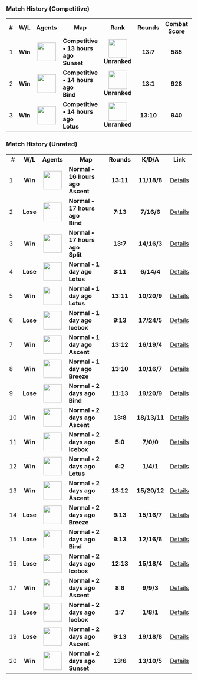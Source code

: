 <h3>Match History (Competitive)</h3>
<table>
  <tr>
    <th>#</th>
    <th>W/L</th>
    <th>Agents</th>
    <th>Map</th>
    <th>Rank</th>
    <th>Rounds</th>
    <th>Combat Score</th>
    <th>K/D/A</th>
    <th>Link</th>
  </tr><tr>
      <td>1</td>
      <td align="center">
        <b>Win</b>
      </td><td align="center">
          <img src="https://titles.trackercdn.com/valorant-api/agents/add6443a-41bd-e414-f6ad-e58d267f4e95/displayicon.png" width="50">
        </td>
        <td>
          <b>
            Competitive • 13 hours ago
            <br>
            Sunset
          </b>
        </td>
        <td align="center">
          <img src="https://trackercdn.com/cdn/tracker.gg/valorant/icons/tiersv2/0.png" width="50">
          <br>
          <b>Unranked</b>
        </td>
        <td align="center">
          <b>13:7</b>
        </td>
        <td align="center">
          <b>585</b>
        </td>
        <td align="center">
          <b>15/13/3</b>
        </td>
        <td>
          <a href="./matches/0d9eaad3-41cc-48b7-ac4a-0d658d8666e3.md">
            Details
          </a>
        </td></tr><tr>
      <td>2</td>
      <td align="center">
        <b>Win</b>
      </td><td align="center">
          <img src="https://titles.trackercdn.com/valorant-api/agents/8e253930-4c05-31dd-1b6c-968525494517/displayicon.png" width="50">
        </td>
        <td>
          <b>
            Competitive • 14 hours ago
            <br>
            Bind
          </b>
        </td>
        <td align="center">
          <img src="https://trackercdn.com/cdn/tracker.gg/valorant/icons/tiersv2/0.png" width="50">
          <br>
          <b>Unranked</b>
        </td>
        <td align="center">
          <b>13:1</b>
        </td>
        <td align="center">
          <b>928</b>
        </td>
        <td align="center">
          <b>14/3/5</b>
        </td>
        <td>
          <a href="./matches/289b942a-9e1e-47a9-ab0d-c6ffb659b9ad.md">
            Details
          </a>
        </td></tr><tr>
      <td>3</td>
      <td align="center">
        <b>Win</b>
      </td><td align="center">
          <img src="https://titles.trackercdn.com/valorant-api/agents/add6443a-41bd-e414-f6ad-e58d267f4e95/displayicon.png" width="50">
        </td>
        <td>
          <b>
            Competitive • 14 hours ago
            <br>
            Lotus
          </b>
        </td>
        <td align="center">
          <img src="https://trackercdn.com/cdn/tracker.gg/valorant/icons/tiersv2/0.png" width="50">
          <br>
          <b>Unranked</b>
        </td>
        <td align="center">
          <b>13:10</b>
        </td>
        <td align="center">
          <b>940</b>
        </td>
        <td align="center">
          <b>27/11/5</b>
        </td>
        <td>
          <a href="./matches/9ce6dd8f-6621-4adc-a0d4-a7b8f212c8a0.md">
            Details
          </a>
        </td></tr></table>

<h3>Match History (Unrated)</h3>
<table>
  <tr>
    <th>#</th>
    <th>W/L</th>
    <th>Agents</th>
    <th>Map</th>
    <th>Rounds</th>
    <th>K/D/A</th>
    <th>Link</th>
  </tr><tr>
      <td>1</td>
      <td align="center">
        <b>Win</b>
      </td><td align="center">
          <img src="https://titles.trackercdn.com/valorant-api/agents/8e253930-4c05-31dd-1b6c-968525494517/displayicon.png" width="50">
        </td>
        <td>
          <b>
            Normal • 16 hours ago
            <br>
            Ascent
          </b>
        </td>
        <td align="center">
          <b>13:11</b>
        </td>
        <td align="center">
          <b>11/18/8</b>
        </td>
        <td>
          <a href="./matches/1a527088-691e-480a-8647-ec79a5c71e5d.md">
            Details
          </a>
        </td></tr><tr>
      <td>2</td>
      <td align="center">
        <b>Lose</b>
      </td><td align="center">
          <img src="https://titles.trackercdn.com/valorant-api/agents/117ed9e3-49f3-6512-3ccf-0cada7e3823b/displayicon.png" width="50">
        </td>
        <td>
          <b>
            Normal • 17 hours ago
            <br>
            Bind
          </b>
        </td>
        <td align="center">
          <b>7:13</b>
        </td>
        <td align="center">
          <b>7/16/6</b>
        </td>
        <td>
          <a href="./matches/66671df3-7b5a-4ef3-89bb-81366c7d1696.md">
            Details
          </a>
        </td></tr><tr>
      <td>3</td>
      <td align="center">
        <b>Win</b>
      </td><td align="center">
          <img src="https://titles.trackercdn.com/valorant-api/agents/a3bfb853-43b2-7238-a4f1-ad90e9e46bcc/displayicon.png" width="50">
        </td>
        <td>
          <b>
            Normal • 17 hours ago
            <br>
            Split
          </b>
        </td>
        <td align="center">
          <b>13:7</b>
        </td>
        <td align="center">
          <b>14/16/3</b>
        </td>
        <td>
          <a href="./matches/09f8822a-4620-41b5-bde8-01d3bc69ff23.md">
            Details
          </a>
        </td></tr><tr>
      <td>4</td>
      <td align="center">
        <b>Lose</b>
      </td><td align="center">
          <img src="https://titles.trackercdn.com/valorant-api/agents/add6443a-41bd-e414-f6ad-e58d267f4e95/displayicon.png" width="50">
        </td>
        <td>
          <b>
            Normal • 1 day ago
            <br>
            Lotus
          </b>
        </td>
        <td align="center">
          <b>3:11</b>
        </td>
        <td align="center">
          <b>6/14/4</b>
        </td>
        <td>
          <a href="./matches/4be755d0-ed7a-4fe6-a9a8-32c07512b98e.md">
            Details
          </a>
        </td></tr><tr>
      <td>5</td>
      <td align="center">
        <b>Win</b>
      </td><td align="center">
          <img src="https://titles.trackercdn.com/valorant-api/agents/1dbf2edd-4729-0984-3115-daa5eed44993/displayicon.png" width="50">
        </td>
        <td>
          <b>
            Normal • 1 day ago
            <br>
            Lotus
          </b>
        </td>
        <td align="center">
          <b>13:11</b>
        </td>
        <td align="center">
          <b>10/20/9</b>
        </td>
        <td>
          <a href="./matches/c677a38a-71ec-4626-84ce-646f0d433656.md">
            Details
          </a>
        </td></tr><tr>
      <td>6</td>
      <td align="center">
        <b>Lose</b>
      </td><td align="center">
          <img src="https://titles.trackercdn.com/valorant-api/agents/1dbf2edd-4729-0984-3115-daa5eed44993/displayicon.png" width="50">
        </td>
        <td>
          <b>
            Normal • 1 day ago
            <br>
            Icebox
          </b>
        </td>
        <td align="center">
          <b>9:13</b>
        </td>
        <td align="center">
          <b>17/24/5</b>
        </td>
        <td>
          <a href="./matches/5d5305dc-aa08-47b9-a3f9-c5f1c42a07cd.md">
            Details
          </a>
        </td></tr><tr>
      <td>7</td>
      <td align="center">
        <b>Win</b>
      </td><td align="center">
          <img src="https://titles.trackercdn.com/valorant-api/agents/8e253930-4c05-31dd-1b6c-968525494517/displayicon.png" width="50">
        </td>
        <td>
          <b>
            Normal • 1 day ago
            <br>
            Ascent
          </b>
        </td>
        <td align="center">
          <b>13:12</b>
        </td>
        <td align="center">
          <b>16/19/4</b>
        </td>
        <td>
          <a href="./matches/3c77008e-01f6-40c4-91c0-43b350c89f86.md">
            Details
          </a>
        </td></tr><tr>
      <td>8</td>
      <td align="center">
        <b>Win</b>
      </td><td align="center">
          <img src="https://titles.trackercdn.com/valorant-api/agents/117ed9e3-49f3-6512-3ccf-0cada7e3823b/displayicon.png" width="50">
        </td>
        <td>
          <b>
            Normal • 1 day ago
            <br>
            Breeze
          </b>
        </td>
        <td align="center">
          <b>13:10</b>
        </td>
        <td align="center">
          <b>10/16/7</b>
        </td>
        <td>
          <a href="./matches/9fe88671-7a0e-4fb3-952a-14607bef5678.md">
            Details
          </a>
        </td></tr><tr>
      <td>9</td>
      <td align="center">
        <b>Lose</b>
      </td><td align="center">
          <img src="https://titles.trackercdn.com/valorant-api/agents/1dbf2edd-4729-0984-3115-daa5eed44993/displayicon.png" width="50">
        </td>
        <td>
          <b>
            Normal • 2 days ago
            <br>
            Bind
          </b>
        </td>
        <td align="center">
          <b>11:13</b>
        </td>
        <td align="center">
          <b>19/20/9</b>
        </td>
        <td>
          <a href="./matches/696f39c7-f34b-4c9c-9e72-8ab2c983fd1d.md">
            Details
          </a>
        </td></tr><tr>
      <td>10</td>
      <td align="center">
        <b>Win</b>
      </td><td align="center">
          <img src="https://titles.trackercdn.com/valorant-api/agents/1dbf2edd-4729-0984-3115-daa5eed44993/displayicon.png" width="50">
        </td>
        <td>
          <b>
            Normal • 2 days ago
            <br>
            Ascent
          </b>
        </td>
        <td align="center">
          <b>13:8</b>
        </td>
        <td align="center">
          <b>18/13/11</b>
        </td>
        <td>
          <a href="./matches/65ff14fe-4f3e-4cda-bd59-1fbac415b9d7.md">
            Details
          </a>
        </td></tr><tr>
      <td>11</td>
      <td align="center">
        <b>Win</b>
      </td><td align="center">
          <img src="https://titles.trackercdn.com/valorant-api/agents/a3bfb853-43b2-7238-a4f1-ad90e9e46bcc/displayicon.png" width="50">
        </td>
        <td>
          <b>
            Normal • 2 days ago
            <br>
            Icebox
          </b>
        </td>
        <td align="center">
          <b>5:0</b>
        </td>
        <td align="center">
          <b>7/0/0</b>
        </td>
        <td>
          <a href="./matches/54a2a381-c315-44e6-807b-d1edd747db66.md">
            Details
          </a>
        </td></tr><tr>
      <td>12</td>
      <td align="center">
        <b>Win</b>
      </td><td align="center">
          <img src="https://titles.trackercdn.com/valorant-api/agents/add6443a-41bd-e414-f6ad-e58d267f4e95/displayicon.png" width="50">
        </td>
        <td>
          <b>
            Normal • 2 days ago
            <br>
            Lotus
          </b>
        </td>
        <td align="center">
          <b>6:2</b>
        </td>
        <td align="center">
          <b>1/4/1</b>
        </td>
        <td>
          <a href="./matches/698ed63a-d0af-4e3d-8f8a-98c41d4d0258.md">
            Details
          </a>
        </td></tr><tr>
      <td>13</td>
      <td align="center">
        <b>Win</b>
      </td><td align="center">
          <img src="https://titles.trackercdn.com/valorant-api/agents/1dbf2edd-4729-0984-3115-daa5eed44993/displayicon.png" width="50">
        </td>
        <td>
          <b>
            Normal • 2 days ago
            <br>
            Ascent
          </b>
        </td>
        <td align="center">
          <b>13:12</b>
        </td>
        <td align="center">
          <b>15/20/12</b>
        </td>
        <td>
          <a href="./matches/1fe46391-685f-40aa-8550-e9f53f9bb231.md">
            Details
          </a>
        </td></tr><tr>
      <td>14</td>
      <td align="center">
        <b>Lose</b>
      </td><td align="center">
          <img src="https://titles.trackercdn.com/valorant-api/agents/a3bfb853-43b2-7238-a4f1-ad90e9e46bcc/displayicon.png" width="50">
        </td>
        <td>
          <b>
            Normal • 2 days ago
            <br>
            Breeze
          </b>
        </td>
        <td align="center">
          <b>9:13</b>
        </td>
        <td align="center">
          <b>15/16/7</b>
        </td>
        <td>
          <a href="./matches/f834a362-50f4-4528-95c9-3645e24761d7.md">
            Details
          </a>
        </td></tr><tr>
      <td>15</td>
      <td align="center">
        <b>Lose</b>
      </td><td align="center">
          <img src="https://titles.trackercdn.com/valorant-api/agents/8e253930-4c05-31dd-1b6c-968525494517/displayicon.png" width="50">
        </td>
        <td>
          <b>
            Normal • 2 days ago
            <br>
            Bind
          </b>
        </td>
        <td align="center">
          <b>9:13</b>
        </td>
        <td align="center">
          <b>12/16/6</b>
        </td>
        <td>
          <a href="./matches/b4391013-2d07-4112-97ae-ba9a0df229d5.md">
            Details
          </a>
        </td></tr><tr>
      <td>16</td>
      <td align="center">
        <b>Lose</b>
      </td><td align="center">
          <img src="https://titles.trackercdn.com/valorant-api/agents/8e253930-4c05-31dd-1b6c-968525494517/displayicon.png" width="50">
        </td>
        <td>
          <b>
            Normal • 2 days ago
            <br>
            Icebox
          </b>
        </td>
        <td align="center">
          <b>12:13</b>
        </td>
        <td align="center">
          <b>15/18/4</b>
        </td>
        <td>
          <a href="./matches/32b08217-92a5-460e-8ee2-2a820b36fc37.md">
            Details
          </a>
        </td></tr><tr>
      <td>17</td>
      <td align="center">
        <b>Win</b>
      </td><td align="center">
          <img src="https://titles.trackercdn.com/valorant-api/agents/a3bfb853-43b2-7238-a4f1-ad90e9e46bcc/displayicon.png" width="50">
        </td>
        <td>
          <b>
            Normal • 2 days ago
            <br>
            Ascent
          </b>
        </td>
        <td align="center">
          <b>8:6</b>
        </td>
        <td align="center">
          <b>9/9/3</b>
        </td>
        <td>
          <a href="./matches/77e6411f-7afa-499e-81a1-f611c9ad064d.md">
            Details
          </a>
        </td></tr><tr>
      <td>18</td>
      <td align="center">
        <b>Lose</b>
      </td><td align="center">
          <img src="https://titles.trackercdn.com/valorant-api/agents/a3bfb853-43b2-7238-a4f1-ad90e9e46bcc/displayicon.png" width="50">
        </td>
        <td>
          <b>
            Normal • 2 days ago
            <br>
            Icebox
          </b>
        </td>
        <td align="center">
          <b>1:7</b>
        </td>
        <td align="center">
          <b>1/8/1</b>
        </td>
        <td>
          <a href="./matches/247446c7-7597-491c-aa1f-cb7c636b8781.md">
            Details
          </a>
        </td></tr><tr>
      <td>19</td>
      <td align="center">
        <b>Lose</b>
      </td><td align="center">
          <img src="https://titles.trackercdn.com/valorant-api/agents/8e253930-4c05-31dd-1b6c-968525494517/displayicon.png" width="50">
        </td>
        <td>
          <b>
            Normal • 2 days ago
            <br>
            Ascent
          </b>
        </td>
        <td align="center">
          <b>9:13</b>
        </td>
        <td align="center">
          <b>19/18/8</b>
        </td>
        <td>
          <a href="./matches/8dddcdcc-ce5d-48b7-b85e-26f63c823f46.md">
            Details
          </a>
        </td></tr><tr>
      <td>20</td>
      <td align="center">
        <b>Win</b>
      </td><td align="center">
          <img src="https://titles.trackercdn.com/valorant-api/agents/320b2a48-4d9b-a075-30f1-1f93a9b638fa/displayicon.png" width="50">
        </td>
        <td>
          <b>
            Normal • 2 days ago
            <br>
            Sunset
          </b>
        </td>
        <td align="center">
          <b>13:6</b>
        </td>
        <td align="center">
          <b>13/10/5</b>
        </td>
        <td>
          <a href="./matches/9ea601a9-b8a6-44fd-a2d7-9a9314891894.md">
            Details
          </a>
        </td></tr></table>
